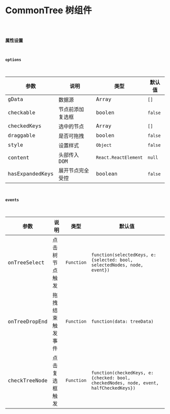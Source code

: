 # CommonTree 树组件

<code src="@root/examples/CommonTree.tsx" />

### 属性设置

#### options

| 参数            | 说明              | 类型                 | 默认值  |
| --------------- | ----------------- | -------------------- | ------- |
| gData           | 数据源            | Array                | `[]`    |
| checkable       | 节点前添加 复选框 | boolen               | `false` |
| checkedKeys     | 选中的节点        | Array                | `[]`    |
| draggable       | 是否可拖拽        | boolen               | `false` |
| style           | 设置样式          | `Object`             | `false` |
| content         | 头部传入 DOM      | `React.ReactElement` | `null`  |
| hasExpandedKeys | 展开节点完全受控  | boolean              | `false` |

#### events

| 参数          | 说明             | 类型       | 默认值                                                                                 |
| ------------- | ---------------- | ---------- | -------------------------------------------------------------------------------------- |
| onTreeSelect  | 点击树节点触发   | `Function` | `function(selectedKeys, e:{selected: bool, selectedNodes, node, event})`               |
| onTreeDropEnd | 拖拽结束触发事件 | `Function` | `function(data: treeData)`                                                             |
| checkTreeNode | 点击复选框触发   | `Function` | `function(checkedKeys, e:{checked: bool, checkedNodes, node, event, halfCheckedKeys})` |
